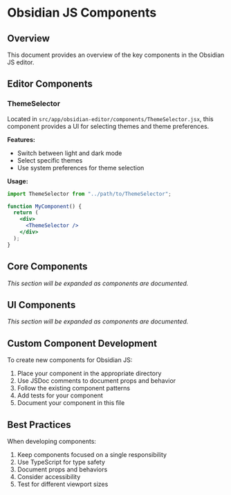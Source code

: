 # Obsidian JS Components

## Overview

This document provides an overview of the key components in the Obsidian JS editor.

## Editor Components

### ThemeSelector

Located in `src/app/obsidian-editor/components/ThemeSelector.jsx`, this component provides a UI for selecting themes and theme preferences.

**Features:**

- Switch between light and dark mode
- Select specific themes
- Use system preferences for theme selection

**Usage:**

```jsx
import ThemeSelector from "../path/to/ThemeSelector";

function MyComponent() {
  return (
    <div>
      <ThemeSelector />
    </div>
  );
}
```

## Core Components

_This section will be expanded as components are documented._

## UI Components

_This section will be expanded as components are documented._

## Custom Component Development

To create new components for Obsidian JS:

1. Place your component in the appropriate directory
2. Use JSDoc comments to document props and behavior
3. Follow the existing component patterns
4. Add tests for your component
5. Document your component in this file

## Best Practices

When developing components:

1. Keep components focused on a single responsibility
2. Use TypeScript for type safety
3. Document props and behaviors
4. Consider accessibility
5. Test for different viewport sizes
